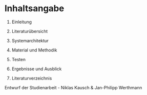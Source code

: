 # Inhaltsangabe

1. Einleitung 

2. Literaturübersicht

3. Systemarchitektur

4. Material und Methodik

5. Testen

6. Ergebnisse und Ausblick 

7. Literaturverzeichnis 

Entwurf der Studienarbeit - Niklas Kausch & Jan-Philipp Werthmann 